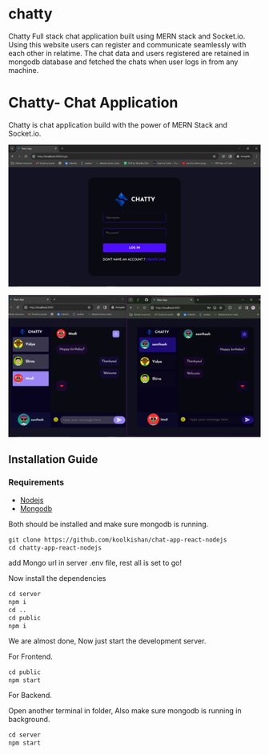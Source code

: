 # chatty
Chatty Full stack chat application built using MERN stack and Socket.io. Using this website users can register and  communicate seamlessly with each other in relatime. The chat data and users registered are retained in mongodb database and fetched the chats when user logs in from any machine.  

# Chatty- Chat Application

Chatty is chat application build with the power of MERN Stack and Socket.io.

![login page](./chatty-app-react-nodejs/images/login.png)

![home page](./chatty-app-react-nodejs/images/chat.png)

## Installation Guide

### Requirements

- [Nodejs](https://nodejs.org/en/download)
- [Mongodb](https://www.mongodb.com/docs/manual/administration/install-community/)

Both should be installed and make sure mongodb is running.

```shell
git clone https://github.com/koolkishan/chat-app-react-nodejs
cd chatty-app-react-nodejs
```

add Mongo url in server .env file, rest all is set to go!

Now install the dependencies

```shell
cd server
npm i
cd ..
cd public
npm i
```

We are almost done, Now just start the development server.

For Frontend.

```shell
cd public
npm start
```

For Backend.

Open another terminal in folder, Also make sure mongodb is running in background.

```shell
cd server
npm start
```
